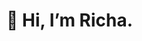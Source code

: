 # 👋 Hi, I’m Richa.
<!---
getRicha/getRicha is a ✨ special ✨ repository because its `README.md` (this file) appears on your GitHub profile.
You can click the Preview link to take a look at your changes.
--->
